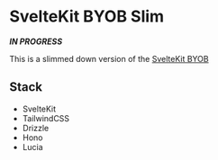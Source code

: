 # SvelteKit BYOB Slim

***IN PROGRESS***

This is a slimmed down version of the [SvelteKit BYOB](https://github.com/Rykuno/Sveltekit-BYOB-Template)

## Stack

- SvelteKit
- TailwindCSS
- Drizzle
- Hono
- Lucia